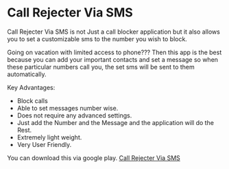 # Call Rejecter Via SMS

Call Rejecter Via SMS is not Just a call blocker application but it also allows you to set a customizable sms to the number you wish to block.

Going on vacation with limited access to phone??? Then this app is the best because you can add your important contacts and set a message so when these particular numbers call you, the set sms will be sent to them automatically.

Key Advantages:
* Block calls
* Able to set messages number wise.
* Does not require any advanced settings.
* Just add the Number and the Message and the application will do the Rest.
* Extremely light weight.
* Very User Friendly.

You can download this via google play. 
[Call Rejecter Via SMS](https://play.google.com/store/apps/details?id=com.fakeMessager&hl=en)

